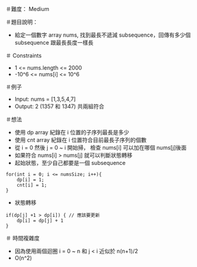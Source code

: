 ＃難度： Medium

＃題目說明： 
- 給定一個數字 array nums, 找到最長不遞減 subsequence，回傳有多少個  subsequence 跟最長長度一樣長

＃ Constraints
- 1 <= nums.length <= 2000
- -10^6 <= nums[i] <= 10^6

＃例子
- Input: nums = [1,3,5,4,7]
- Output: 2 (1357 和 1347) 共兩組符合

＃想法
- 使用 dp array 紀錄在  i 位置的子序列最長是多少
- 使用 cnt array 紀錄在  i 位置符合目前最長子序列的個數
- 從 i = 0 然後 j = 0 ~ i 開始掃， 檢查 nums[i] 可以加在哪個 nums[j]後面 
- 如果符合 nums[i] > nums[j] 就可以判斷狀態轉移 
- 起始狀態，至少自己都要是一個 subsequence
```
for(int i = 0; i <= numsSize; i++){
    dp[i] = 1;
    cnt[i] = 1;
}
```
- 狀態轉移
```
if(dp[j] +1 > dp[i]) { // 應該要更新
    dp[i] = dp[j] + 1 
}
```

＃ 時間複雜度
- 因為使用兩個迴圈 i = 0 ~ n 和 j < i 近似於  n(n+1)/2
- O(n^2)



    


 



